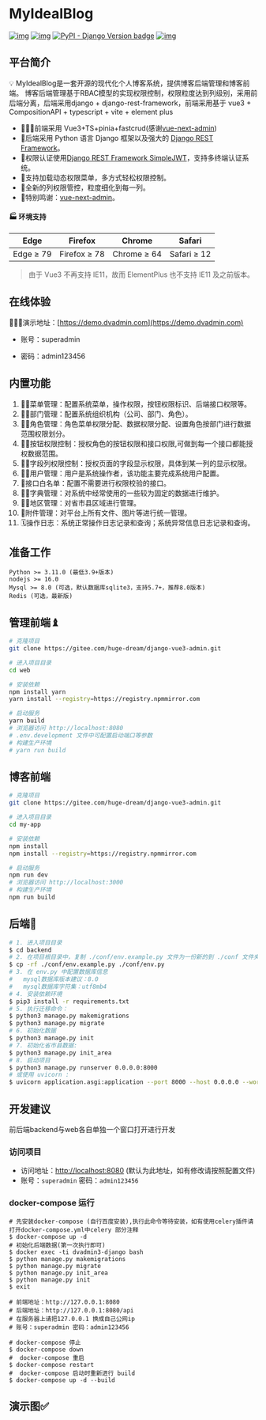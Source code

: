 # MyIdealBlog

[![img](https://img.shields.io/badge/license-MIT-blue.svg)](https://gitee.com/liqianglog/django-vue-admin/blob/master/LICENSE)  [![img](https://img.shields.io/badge/python-%3E=3.9.x-green.svg)](https://python.org/)  [![PyPI - Django Version badge](https://img.shields.io/badge/django%20versions-4.0-blue)](https://docs.djangoproject.com/zh-hans/3.2/) [![img](https://img.shields.io/badge/node-%3E%3D%2016.0.0-brightgreen)](https://nodejs.org/zh-cn/)




## 平台简介

💡 MyIdealBlog是一套开源的现代化个人博客系统，提供博客后端管理和博客前端。
    博客后端管理基于RBAC模型的实现权限控制，权限粒度达到列级别，采用前后端分离，后端采用django + django-rest-framework，前端采用基于 vue3 + CompositionAPI + typescript + vite + element plus


* 🧑‍🤝‍🧑前端采用 Vue3+TS+pinia+fastcrud(感谢[vue-next-admin](https://lyt-top.gitee.io/vue-next-admin-doc-preview/))
* 👭后端采用 Python 语言 Django 框架以及强大的 [Django REST Framework](https://pypi.org/project/djangorestframework)。
* 👫权限认证使用[Django REST Framework SimpleJWT](https://pypi.org/project/djangorestframework-simplejwt)，支持多终端认证系统。
* 👬支持加载动态权限菜单，多方式轻松权限控制。
* 👬全新的列权限管控，粒度细化到每一列。
* 💏特别鸣谢：[vue-next-admin](https://lyt-top.gitee.io/vue-next-admin-doc-preview/)。

#### 🏭 环境支持

| Edge      | Firefox      | Chrome      | Safari      |
| --------- | ------------ | ----------- | ----------- |
| Edge ≥ 79 | Firefox ≥ 78 | Chrome ≥ 64 | Safari ≥ 12 |

> 由于 Vue3 不再支持 IE11，故而 ElementPlus 也不支持 IE11 及之前版本。

## 在线体验

👩‍👧‍👦演示地址：[https://demo.dvadmin.com](https://demo.dvadmin.com)

- 账号：superadmin

- 密码：admin123456


## 内置功能

1.  👨‍⚕️菜单管理：配置系统菜单，操作权限，按钮权限标识、后端接口权限等。
2.  🧑‍⚕️部门管理：配置系统组织机构（公司、部门、角色）。
3.  👩‍⚕️角色管理：角色菜单权限分配、数据权限分配、设置角色按部门进行数据范围权限划分。
4.  🧑‍🎓按钮权限控制：授权角色的按钮权限和接口权限,可做到每一个接口都能授权数据范围。
5.  🧑‍🎓字段列权限控制：授权页面的字段显示权限，具体到某一列的显示权限。
7.  👨‍🎓用户管理：用户是系统操作者，该功能主要完成系统用户配置。
8.  👬接口白名单：配置不需要进行权限校验的接口。
9.  🧑‍🔧字典管理：对系统中经常使用的一些较为固定的数据进行维护。
10.  🧑‍🔧地区管理：对省市县区域进行管理。
11.  📁附件管理：对平台上所有文件、图片等进行统一管理。
12.  🗓️操作日志：系统正常操作日志记录和查询；系统异常信息日志记录和查询。


## 准备工作
~~~
Python >= 3.11.0 (最低3.9+版本)
nodejs >= 16.0
Mysql >= 8.0 (可选，默认数据库sqlite3，支持5.7+，推荐8.0版本)
Redis (可选，最新版)
~~~

## 管理前端♝

```bash
# 克隆项目
git clone https://gitee.com/huge-dream/django-vue3-admin.git

# 进入项目目录
cd web

# 安装依赖
npm install yarn
yarn install --registry=https://registry.npmmirror.com

# 启动服务
yarn build
# 浏览器访问 http://localhost:8080
# .env.development 文件中可配置启动端口等参数
# 构建生产环境
# yarn run build
```

## 博客前端

```bash
# 克隆项目
git clone https://gitee.com/huge-dream/django-vue3-admin.git

# 进入项目目录
cd my-app

# 安装依赖
npm install
npm install --registry=https://registry.npmmirror.com

# 启动服务
npm run dev
# 浏览器访问 http://localhost:3000
# 构建生产环境
npm run build
```

## 后端💈

~~~bash
# 1. 进入项目目录 
$ cd backend
# 2. 在项目根目录中，复制 ./conf/env.example.py 文件为一份新的到 ./conf 文件夹下，并重命名为 env.py
$ cp -rf ./conf/env.example.py ./conf/env.py
# 3. 在 env.py 中配置数据库信息
#	mysql数据库版本建议：8.0
#	mysql数据库字符集：utf8mb4
# 4. 安装依赖环境
$ pip3 install -r requirements.txt
# 5. 执行迁移命令：
$ python3 manage.py makemigrations
$ python3 manage.py migrate
# 6. 初始化数据
$ python3 manage.py init
# 7. 初始化省市县数据:
$ python3 manage.py init_area
# 8. 启动项目
$ python3 manage.py runserver 0.0.0.0:8000
# 或使用 uvicorn :
$ uvicorn application.asgi:application --port 8000 --host 0.0.0.0 --workers 8
~~~
## 开发建议
前后端backend与web各自单独一个窗口打开进行开发

### 访问项目

- 访问地址：[http://localhost:8080](http://localhost:8080) (默认为此地址，如有修改请按照配置文件)
- 账号：`superadmin` 密码：`admin123456`





### docker-compose 运行

~~~shell
# 先安装docker-compose (自行百度安装),执行此命令等待安装，如有使用celery插件请打开docker-compose.yml中celery 部分注释
$ docker-compose up -d
# 初始化后端数据(第一次执行即可)
$ docker exec -ti dvadmin3-django bash
$ python manage.py makemigrations 
$ python manage.py migrate
$ python manage.py init_area
$ python manage.py init
$ exit

# 前端地址：http://127.0.0.1:8080
# 后端地址：http://127.0.0.1:8080/api
# 在服务器上请把127.0.0.1 换成自己公网ip
# 账号：superadmin 密码：admin123456

# docker-compose 停止
$ docker-compose down
#  docker-compose 重启
$ docker-compose restart
#  docker-compose 启动时重新进行 build
$ docker-compose up -d --build
~~~



## 演示图✅





